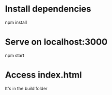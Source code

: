 # Install dependencies
npm install

# Serve on localhost:3000
npm start

# Access index.html
It's in the build folder
